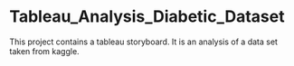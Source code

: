 # Tableau_Analysis_Diabetic_Dataset
This project contains a tableau storyboard. It is an analysis of a data set taken from kaggle.
